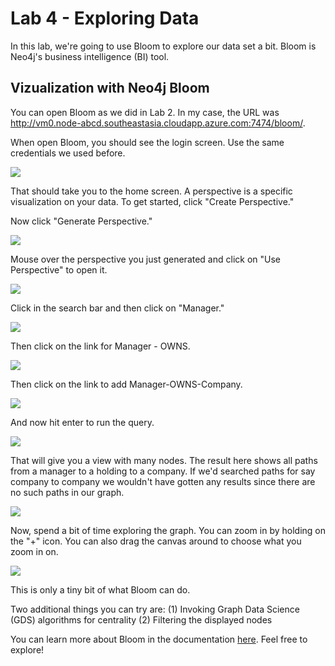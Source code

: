 # Lab 4 - Exploring Data
In this lab, we're going to use Bloom to explore our data set a bit.  Bloom is Neo4j's business intelligence (BI) tool.

## Vizualization with Neo4j Bloom
You can open Bloom as we did in Lab 2.  In my case, the URL was http://vm0.node-abcd.southeastasia.cloudapp.azure.com:7474/bloom/.  

When open Bloom, you should see the login screen.  Use the same credentials we used before.

![](images/01-login.png)

That should take you to the home screen.  A perspective is a specific visualization on your data.  To get started, click "Create Perspective."

Now click "Generate Perspective."

![](images/03-generate.png)

Mouse over the perspective you just generated and click on "Use Perspective" to open it.

![](images/04-newperspective.png)

Click in the search bar and then click on "Manager."

![](images/05-perspective.png)

Then click on the link for Manager - OWNS.

![](images/06-manager.png)

Then click on the link to add Manager-OWNS-Company.

![](images/07-holding.png)

And now hit enter to run the query.

![](images/08-company.png)

That will give you a view with many nodes.  The result here shows all paths from a manager to a holding to a company.  If we'd searched paths for say company to company we wouldn't have gotten any results since there are no such paths in our graph.

![](images/09-result.png)

Now, spend a bit of time exploring the graph.  You can zoom in by holding on the "+" icon.  You can also drag the canvas around to choose what you zoom in on.

![](images/10-explore.png)

This is only a tiny bit of what Bloom can do.  

Two additional things you can try are:
(1) Invoking Graph Data Science (GDS) algorithms for centrality
(2) Filtering the displayed nodes

You can learn more about Bloom in the documentation [here](https://neo4j.com/docs/bloom-user-guide/current/bloom-tutorial/).  Feel free to explore!

